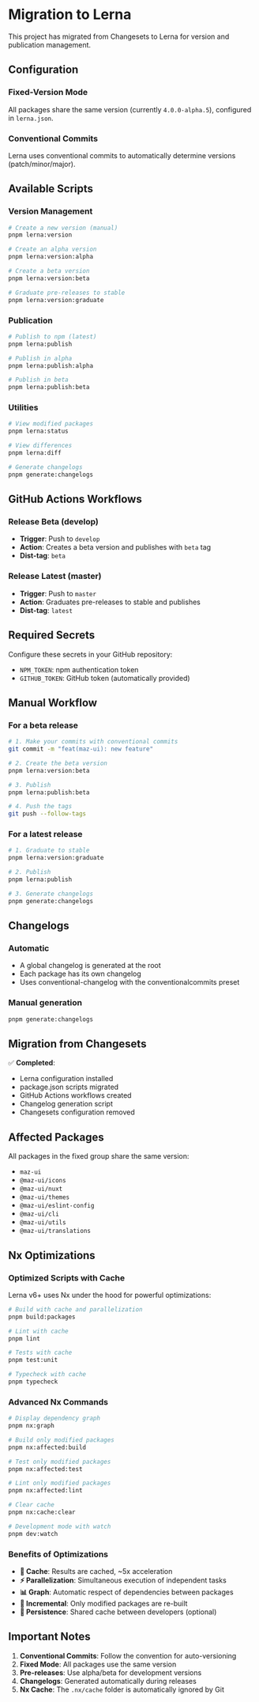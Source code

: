 # Migration to Lerna

This project has migrated from Changesets to Lerna for version and publication management.

## Configuration

### Fixed-Version Mode

All packages share the same version (currently `4.0.0-alpha.5`), configured in `lerna.json`.

### Conventional Commits

Lerna uses conventional commits to automatically determine versions (patch/minor/major).

## Available Scripts

### Version Management

```bash
# Create a new version (manual)
pnpm lerna:version

# Create an alpha version
pnpm lerna:version:alpha

# Create a beta version
pnpm lerna:version:beta

# Graduate pre-releases to stable
pnpm lerna:version:graduate
```

### Publication

```bash
# Publish to npm (latest)
pnpm lerna:publish

# Publish in alpha
pnpm lerna:publish:alpha

# Publish in beta
pnpm lerna:publish:beta
```

### Utilities

```bash
# View modified packages
pnpm lerna:status

# View differences
pnpm lerna:diff

# Generate changelogs
pnpm generate:changelogs
```

## GitHub Actions Workflows

### Release Beta (develop)

- **Trigger**: Push to `develop`
- **Action**: Creates a beta version and publishes with `beta` tag
- **Dist-tag**: `beta`

### Release Latest (master)

- **Trigger**: Push to `master`
- **Action**: Graduates pre-releases to stable and publishes
- **Dist-tag**: `latest`

## Required Secrets

Configure these secrets in your GitHub repository:

- `NPM_TOKEN`: npm authentication token
- `GITHUB_TOKEN`: GitHub token (automatically provided)

## Manual Workflow

### For a beta release

```bash
# 1. Make your commits with conventional commits
git commit -m "feat(maz-ui): new feature"

# 2. Create the beta version
pnpm lerna:version:beta

# 3. Publish
pnpm lerna:publish:beta

# 4. Push the tags
git push --follow-tags
```

### For a latest release

```bash
# 1. Graduate to stable
pnpm lerna:version:graduate

# 2. Publish
pnpm lerna:publish

# 3. Generate changelogs
pnpm generate:changelogs
```

## Changelogs

### Automatic

- A global changelog is generated at the root
- Each package has its own changelog
- Uses conventional-changelog with the conventionalcommits preset

### Manual generation

```bash
pnpm generate:changelogs
```

## Migration from Changesets

✅ **Completed**:

- Lerna configuration installed
- package.json scripts migrated
- GitHub Actions workflows created
- Changelog generation script
- Changesets configuration removed

## Affected Packages

All packages in the fixed group share the same version:

- `maz-ui`
- `@maz-ui/icons`
- `@maz-ui/nuxt`
- `@maz-ui/themes`
- `@maz-ui/eslint-config`
- `@maz-ui/cli`
- `@maz-ui/utils`
- `@maz-ui/translations`

## Nx Optimizations

### Optimized Scripts with Cache

Lerna v6+ uses Nx under the hood for powerful optimizations:

```bash
# Build with cache and parallelization
pnpm build:packages

# Lint with cache
pnpm lint

# Tests with cache
pnpm test:unit

# Typecheck with cache
pnpm typecheck
```

### Advanced Nx Commands

```bash
# Display dependency graph
pnpm nx:graph

# Build only modified packages
pnpm nx:affected:build

# Test only modified packages
pnpm nx:affected:test

# Lint only modified packages
pnpm nx:affected:lint

# Clear cache
pnpm nx:cache:clear

# Development mode with watch
pnpm dev:watch
```

### Benefits of Optimizations

- **🚀 Cache**: Results are cached, ~5x acceleration
- **⚡ Parallelization**: Simultaneous execution of independent tasks
- **📊 Graph**: Automatic respect of dependencies between packages
- **🎯 Incremental**: Only modified packages are re-built
- **💾 Persistence**: Shared cache between developers (optional)

## Important Notes

1. **Conventional Commits**: Follow the convention for auto-versioning
2. **Fixed Mode**: All packages use the same version
3. **Pre-releases**: Use alpha/beta for development versions
4. **Changelogs**: Generated automatically during releases
5. **Nx Cache**: The `.nx/cache` folder is automatically ignored by Git
